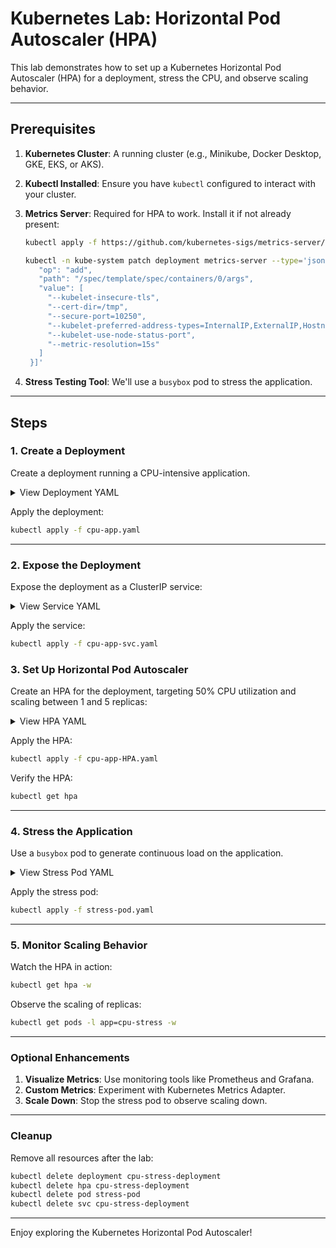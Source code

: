 
# Kubernetes Lab: Horizontal Pod Autoscaler (HPA)

This lab demonstrates how to set up a Kubernetes Horizontal Pod Autoscaler (HPA) for a deployment, stress the CPU, and observe scaling behavior.

---

## Prerequisites

1. **Kubernetes Cluster**: A running cluster (e.g., Minikube, Docker Desktop, GKE, EKS, or AKS).
2. **Kubectl Installed**: Ensure you have `kubectl` configured to interact with your cluster.
3. **Metrics Server**: Required for HPA to work. Install it if not already present:
   ```bash
   kubectl apply -f https://github.com/kubernetes-sigs/metrics-server/releases/latest/download/components.yaml
   ```

   ```bash
   kubectl -n kube-system patch deployment metrics-server --type='json' -p='[{
      "op": "add", 
      "path": "/spec/template/spec/containers/0/args", 
      "value": [
        "--kubelet-insecure-tls",
        "--cert-dir=/tmp",
        "--secure-port=10250",
        "--kubelet-preferred-address-types=InternalIP,ExternalIP,Hostname",
        "--kubelet-use-node-status-port",
        "--metric-resolution=15s"
      ]
    }]'
   ```

4. **Stress Testing Tool**: We'll use a `busybox` pod to stress the application.

---

## Steps

### 1. Create a Deployment

Create a deployment running a CPU-intensive application.

<details>
<summary>View Deployment YAML</summary>

```yaml
apiVersion: apps/v1
kind: Deployment
metadata:
  name: cpu-stress-deployment
  labels:
    app: cpu-stress
spec:
  replicas: 1
  selector:
    matchLabels:
      app: cpu-stress
  template:
    metadata:
      labels:
        app: cpu-stress
    spec:
      containers:
      - name: nginx
        image: nginx:alpine
        volumeMounts:
        - name: html-volume
          mountPath: /usr/share/nginx/html
        resources:
          requests:
            cpu: "20m"
          limits:
            cpu: "60m"
        ports:
        - containerPort: 80
      volumes:
      - name: html-volume
        configMap:
          name: html-config
---
apiVersion: v1
kind: ConfigMap
metadata:
  name: html-config
data:
  index.html: |
    <html>
      <head><title>CPU Stress Test</title></head>
      <body><h1>Welcome to the CPU Stress Test!</h1></body>
    </html>
```

</details>

Apply the deployment:
```bash
kubectl apply -f cpu-app.yaml
```

---

### 2. Expose the Deployment

Expose the deployment as a ClusterIP service:

<details>
<summary>View Service YAML</summary>

```yaml
apiVersion: v1
kind: Service
metadata:
  name: cpu-stress-service
  labels:
    app: cpu-stress
spec:
  selector:
    app: cpu-stress
  ports:
  - protocol: TCP
    port: 8080
    targetPort: 80
```
</details>

Apply the service:
```bash
kubectl apply -f cpu-app-svc.yaml
```

### 3. Set Up Horizontal Pod Autoscaler

Create an HPA for the deployment, targeting 50% CPU utilization and scaling between 1 and 5 replicas:
<details>
<summary>View HPA YAML</summary>

```yaml
apiVersion: autoscaling/v2
kind: HorizontalPodAutoscaler
metadata:
  name: cpu-stress-hpa
spec:
  scaleTargetRef:
    apiVersion: apps/v1
    kind: Deployment
    name: cpu-stress-deployment
  minReplicas: 1
  maxReplicas: 5
  metrics:
  - type: Resource
    resource:
      name: cpu
      target:
        type: Utilization
        averageUtilization: 50
```

</details>

Apply the HPA:
```bash
kubectl apply -f cpu-app-HPA.yaml
```


Verify the HPA:
```bash
kubectl get hpa
```

---

### 4. Stress the Application

Use a `busybox` pod to generate continuous load on the application.

<details>
<summary>View Stress Pod YAML</summary>

```yaml
apiVersion: v1
kind: Pod
metadata:
  name: stress-pod
spec:
  containers:
  - name: stress
    image: busybox
    command:
    - /bin/sh
    - -c
    - while true; do wget -q -O- http://cpu-stress-service.default.svc.cluster.local:8080; done;
```

</details>

Apply the stress pod:
```bash
kubectl apply -f stress-pod.yaml
```

---

### 5. Monitor Scaling Behavior

Watch the HPA in action:
```bash
kubectl get hpa -w
```

Observe the scaling of replicas:
```bash
kubectl get pods -l app=cpu-stress -w
```

---

### Optional Enhancements

1. **Visualize Metrics**: Use monitoring tools like Prometheus and Grafana.
2. **Custom Metrics**: Experiment with Kubernetes Metrics Adapter.
3. **Scale Down**: Stop the stress pod to observe scaling down.

---

### Cleanup

Remove all resources after the lab:
```bash
kubectl delete deployment cpu-stress-deployment
kubectl delete hpa cpu-stress-deployment
kubectl delete pod stress-pod
kubectl delete svc cpu-stress-deployment
```

---

Enjoy exploring the Kubernetes Horizontal Pod Autoscaler!
